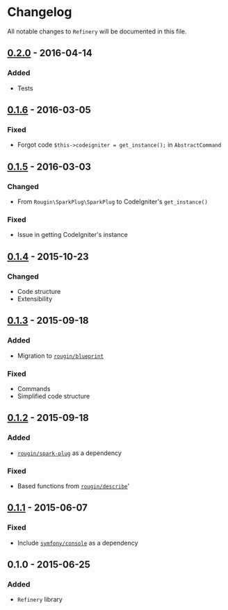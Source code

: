 # Changelog

All notable changes to `Refinery` will be documented in this file.

## [0.2.0](https://github.com/rougin/refinery/compare/v0.1.6...v0.2.0) - 2016-04-14

### Added
- Tests

## [0.1.6](https://github.com/rougin/refinery/compare/v0.1.5...v0.1.6) - 2016-03-05

### Fixed
- Forgot code `$this->codeigniter = get_instance();` in `AbstractCommand`

## [0.1.5](https://github.com/rougin/refinery/compare/v0.1.4...v0.1.5) - 2016-03-03

### Changed
- From `Rougin\SparkPlug\SparkPlug` to CodeIgniter's `get_instance()`

### Fixed
- Issue in getting CodeIgniter's instance

## [0.1.4](https://github.com/rougin/refinery/compare/v0.1.3...v0.1.4) - 2015-10-23

### Changed
- Code structure
- Extensibility

## [0.1.3](https://github.com/rougin/refinery/compare/v0.1.2...v0.1.3) - 2015-09-18

### Added
- Migration to [`rougin/blueprint`](https://github.com/rougin/blueprint)

### Fixed
- Commands
- Simplified code structure

## [0.1.2](https://github.com/rougin/refinery/compare/v0.1.1...v0.1.2) - 2015-09-18

### Added
- [`rougin/spark-plug`](https://github.com/rougin/spark-plug) as a dependency

### Fixed
- Based functions from [`rougin/describe`](https://github.com/rougin/describe)'

## [0.1.1](https://github.com/rougin/refinery/compare/v0.1.0...v0.1.1) - 2015-06-07

### Fixed
- Include [`symfony/console`](http://symfony.com/doc/current/components/console/introduction.html) as a dependency

## 0.1.0 - 2015-06-25

### Added
- `Refinery` library
